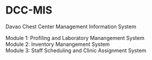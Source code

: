 # DCC-MIS
Davao Chest Center Management Information System

Module 1: Profiling and Laboratory Manangement System <br>
Module 2: Inventory Manangement System <br>
Module 3: Staff Scheduling and Clinic Assignment System
